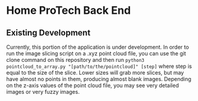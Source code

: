 # Home ProTech Back End
## Existing Development
Currently, this portion of the application is under development. In order to run the image slicing script on a .xyz point cloud file, you can use the git clone command on this repository and then run `python3 pointcloud_to_array.py "[path/to/the/pointcloud]" [step]` where step is equal to the size of the slice. Lower sizes will grab more slices, but may have almost no points in them, producing almost blank images. Depending on the z-axis values of the point cloud file, you may see very detailed images or very fuzzy images. 
